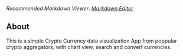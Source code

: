﻿*Recommended Markdown Viewer: [Markdown Editor](https://marketplace.visualstudio.com/items?itemName=MadsKristensen.MarkdownEditor2)*

## About

This is a simple Crypto Currency data visualization App from poppular crypto aggregators, with chart view, search and convert currencies.
